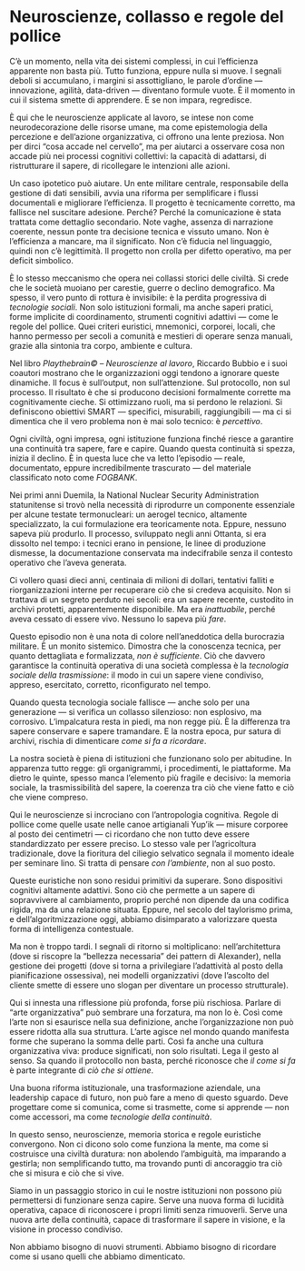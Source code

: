 # Neuroscienze, collasso e regole del pollice

C’è un momento, nella vita dei sistemi complessi, in cui l’efficienza apparente non basta più. Tutto funziona, eppure nulla si muove. I segnali deboli si accumulano, i margini si assottigliano, le parole d’ordine — innovazione, agilità, data-driven — diventano formule vuote. È il momento in cui il sistema smette di apprendere. E se non impara, regredisce.

È qui che le neuroscienze applicate al lavoro, se intese non come neurodecorazione delle risorse umane, ma come epistemologia della percezione e dell’azione organizzativa, ci offrono una lente preziosa. Non per dirci “cosa accade nel cervello”, ma per aiutarci a osservare cosa non accade più nei processi cognitivi collettivi: la capacità di adattarsi, di ristrutturare il sapere, di ricollegare le intenzioni alle azioni.

Un caso ipotetico può aiutare. Un ente militare centrale, responsabile della gestione di dati sensibili, avvia una riforma per semplificare i flussi documentali e migliorare l’efficienza. Il progetto è tecnicamente corretto, ma fallisce nel suscitare adesione. Perché? Perché la comunicazione è stata trattata come dettaglio secondario. Note vaghe, assenza di narrazione coerente, nessun ponte tra decisione tecnica e vissuto umano. Non è l’efficienza a mancare, ma il significato. Non c’è fiducia nel linguaggio, quindi non c’è legittimità. Il progetto non crolla per difetto operativo, ma per deficit simbolico.

È lo stesso meccanismo che opera nei collassi storici delle civiltà. Si crede che le società muoiano per carestie, guerre o declino demografico. Ma spesso, il vero punto di rottura è invisibile: è la perdita progressiva di *tecnologie sociali*. Non solo istituzioni formali, ma anche saperi pratici, forme implicite di coordinamento, strumenti cognitivi adattivi — come le regole del pollice. Quei criteri euristici, mnemonici, corporei, locali, che hanno permesso per secoli a comunità e mestieri di operare senza manuali, grazie alla sintonia tra corpo, ambiente e cultura.

Nel libro *Playthebrain© – Neuroscienze al lavoro*, Riccardo Bubbio e i suoi coautori mostrano che le organizzazioni oggi tendono a ignorare queste dinamiche. Il focus è sull’output, non sull’attenzione. Sul protocollo, non sul processo. Il risultato è che si producono decisioni formalmente corrette ma cognitivamente cieche. Si ottimizzano ruoli, ma si perdono le relazioni. Si definiscono obiettivi SMART — specifici, misurabili, raggiungibili — ma ci si dimentica che il vero problema non è mai solo tecnico: è *percettivo*.

Ogni civiltà, ogni impresa, ogni istituzione funziona finché riesce a garantire una continuità tra sapere, fare e capire. Quando questa continuità si spezza, inizia il declino. È in questa luce che va letto l’episodio — reale, documentato, eppure incredibilmente trascurato — del materiale classificato noto come *FOGBANK*.

Nei primi anni Duemila, la National Nuclear Security Administration statunitense si trovò nella necessità di riprodurre un componente essenziale per alcune testate termonucleari: un aerogel tecnico, altamente specializzato, la cui formulazione era teoricamente nota. Eppure, nessuno sapeva più produrlo. Il processo, sviluppato negli anni Ottanta, si era dissolto nel tempo: i tecnici erano in pensione, le linee di produzione dismesse, la documentazione conservata ma indecifrabile senza il contesto operativo che l’aveva generata.

Ci vollero quasi dieci anni, centinaia di milioni di dollari, tentativi falliti e riorganizzazioni interne per recuperare ciò che si credeva acquisito. Non si trattava di un segreto perduto nei secoli: era un sapere recente, custodito in archivi protetti, apparentemente disponibile. Ma era *inattuabile*, perché aveva cessato di essere vivo. Nessuno lo sapeva più *fare*.

Questo episodio non è una nota di colore nell’aneddotica della burocrazia militare. È un monito sistemico. Dimostra che la conoscenza tecnica, per quanto dettagliata e formalizzata, *non è sufficiente*. Ciò che davvero garantisce la continuità operativa di una società complessa è la *tecnologia sociale della trasmissione*: il modo in cui un sapere viene condiviso, appreso, esercitato, corretto, riconfigurato nel tempo.

Quando questa tecnologia sociale fallisce — anche solo per una generazione — si verifica un collasso silenzioso: non esplosivo, ma corrosivo. L’impalcatura resta in piedi, ma non regge più. È la differenza tra sapere conservare e sapere tramandare. E la nostra epoca, pur satura di archivi, rischia di dimenticare *come si fa a ricordare*.

La nostra società è piena di istituzioni che funzionano solo per abitudine. In apparenza tutto regge: gli organigrammi, i procedimenti, le piattaforme. Ma dietro le quinte, spesso manca l’elemento più fragile e decisivo: la memoria sociale, la trasmissibilità del sapere, la coerenza tra ciò che viene fatto e ciò che viene compreso.

Qui le neuroscienze si incrociano con l’antropologia cognitiva. Regole di pollice come quelle usate nelle canoe artigianali Yup’ik — misure corporee al posto dei centimetri — ci ricordano che non tutto deve essere standardizzato per essere preciso. Lo stesso vale per l’agricoltura tradizionale, dove la fioritura del ciliegio selvatico segnala il momento ideale per seminare lino. Si tratta di pensare *con l’ambiente*, non al suo posto.

Queste euristiche non sono residui primitivi da superare. Sono dispositivi cognitivi altamente adattivi. Sono ciò che permette a un sapere di sopravvivere al cambiamento, proprio perché non dipende da una codifica rigida, ma da una relazione situata. Eppure, nel secolo del taylorismo prima, e dell’algoritmizzazione oggi, abbiamo disimparato a valorizzare questa forma di intelligenza contestuale.

Ma non è troppo tardi. I segnali di ritorno si moltiplicano: nell’architettura (dove si riscopre la “bellezza necessaria” dei pattern di Alexander), nella gestione dei progetti (dove si torna a privilegiare l’adattività al posto della pianificazione ossessiva), nei modelli organizzativi (dove l’ascolto del cliente smette di essere uno slogan per diventare un processo strutturale).

Qui si innesta una riflessione più profonda, forse più rischiosa. Parlare di “arte organizzativa” può sembrare una forzatura, ma non lo è. Così come l’arte non si esaurisce nella sua definizione, anche l’organizzazione non può essere ridotta alla sua struttura. L’arte agisce nel mondo quando manifesta forme che superano la somma delle parti. Così fa anche una cultura organizzativa viva: produce significati, non solo risultati. Lega il gesto al senso. Sa quando il protocollo non basta, perché riconosce che *il come si fa* è parte integrante di *ciò che si ottiene*.

Una buona riforma istituzionale, una trasformazione aziendale, una leadership capace di futuro, non può fare a meno di questo sguardo. Deve progettare come si comunica, come si trasmette, come si apprende — non come accessori, ma come *tecnologie della continuità*.

In questo senso, neuroscienze, memoria storica e regole euristiche convergono. Non ci dicono solo come funziona la mente, ma come si costruisce una civiltà duratura: non abolendo l’ambiguità, ma imparando a gestirla; non semplificando tutto, ma trovando punti di ancoraggio tra ciò che si misura e ciò che si vive.

Siamo in un passaggio storico in cui le nostre istituzioni non possono più permettersi di funzionare senza capire. Serve una nuova forma di lucidità operativa, capace di riconoscere i propri limiti senza rimuoverli. Serve una nuova arte della continuità, capace di trasformare il sapere in visione, e la visione in processo condiviso.

Non abbiamo bisogno di nuovi strumenti. Abbiamo bisogno di ricordare come si usano quelli che abbiamo dimenticato.

